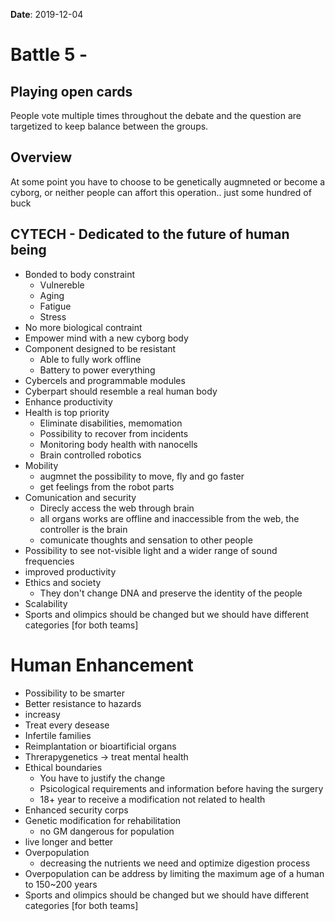 **Date**: 2019-12-04

# Battle 5 -

## Playing open cards

People vote multiple times throughout the debate and the question are targetized to keep balance between the groups.

## Overview

At some point you have to choose to be genetically augmneted or become a cyborg, or neither
people can affort this operation.. just some hundred of buck

## CYTECH - Dedicated to the future of human being

- Bonded to body constraint
  - Vulnereble
  - Aging
  - Fatigue
  - Stress
- No more biological contraint
- Empower mind with a new cyborg body
- Component designed to be resistant
  - Able to fully work offline
  - Battery to power everything
- Cybercels and programmable modules
- Cyberpart should resemble a real human body
- Enhance productivity
- Health is top priority
  - Eliminate disabilities, memomation
  - Possibility to recover from incidents
  - Monitoring body health with nanocells
  - Brain controlled robotics
- Mobility
  - augmnet the possibility to move, fly and go faster
  - get feelings from the robot parts
- Comunication and security
  - Direcly access the web through brain
  - all organs works are offline and inaccessible from the web, the controller is the brain
  - comunicate thoughts and sensation to other people
- Possibility to see not-visible light and a wider range of sound frequencies
- improved productivity
- Ethics and society
  - They don't change DNA and preserve the identity of the people
- Scalability
- Sports and olimpics should be changed but we should have different categories [for both teams]

# Human Enhancement

- Possibility to be smarter
- Better resistance to hazards
- increasy
- Treat every desease
- Infertile families
- Reimplantation or bioartificial organs
- Threrapygenetics → treat mental health
- Ethical boundaries
  - You have to justify the change
  - Psicological requirements and information before having the surgery
  - 18+ year to receive a modification not related to health
- Enhanced security corps
- Genetic modification for rehabilitation
  - no GM dangerous for population
- live longer and better
- Overpopulation
  - decreasing the nutrients we need and optimize digestion process
- Overpopulation can be address by limiting the maximum age of a human to 150~200 years
- Sports and olimpics should be changed but we should have different categories [for both teams]
